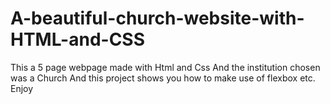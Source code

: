 # A-beautiful-church-website-with-HTML-and-CSS

This a 5 page webpage made with Html and Css
And the institution chosen was a Church
And this project shows you how to make use of flexbox etc.
Enjoy
